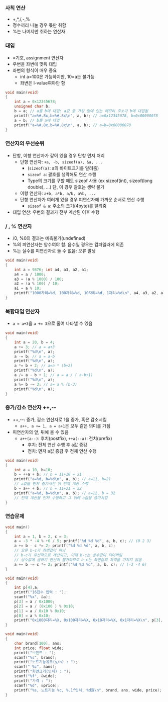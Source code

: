 ### 사칙 연산
- +,*,/,-,%
- 정수끼리 나눌 경우 몫만 취함
- %는 나머지만 취하는 연산자

### 대입
- =기호, assignment 연산자
- 우변을 좌변에 맞춰 대입
- 좌변의 형식이 매우 중요
	- int a=100은 가능하지만, 10=a는 불가능
	- 좌변은 l-value여야만 함

```cpp
void main(void)
{
	int a = 0x12345678;
	unsigned char b;
	b = a; // a를 b에 대입: a값 중 가장 앞에 있는 메모리 주소가 b에 대입됨
	printf("a=%#.8x,b=%#.8x\n", a, b); // a=0x12345678, b=0x00000078
	a = b; // b를 a에 대입
	printf("a=%#.8x,b=%#.8x\n", a, b); // a=b=0x00000078
}
```

### 연산자의 우선순위
- 단항, 이항 연산자가 같이 있을 경우 단항 먼저 처리
	- 단항 연산자: `+a, -b, sizeof(a), &a, ...`
		- (`sizeof(a)`: a의 바이트크기를 알려줌)
		- `sizeof a`: 괄호를 생략해도 연산 수행
		- Type의 크기를 구할 때도 sizeof 사용 (ex sizeof(int), sizeof(long double), ...) 단, 이 경우 괄호는 생략 불가
	- 이항 연산자: `a+b, a*b, a/b, a%b, ...`
	- 단항 연산자가 여러개 있을 경우 피연산자에 가까운 순서로 연산 수행
		- `sizeof & a`: 주소의 크기(4byte)를 알려줌
- 대입 연산: 우변의 결과가 전부 계산된 이후 수행

### / , % 연산자
- /0, %0의 결과는 예측불가(undefined)
- %의 피연산자는 양수여야 함. 음수일 경우는 컴파일러에 의존
- %는 실수를 피연산자로 둘 수 없음: 오류 발생


```cpp
void main(void)
{
	int a = 9876; int a4, a3, a2, a1;
	a4 = a / 1000;
	a3 = (a % 1000) / 100;
	a2 = (a % 100) / 10;
	a1 = a % 10;
	printf("1000자리=%d, 100자리=%d, 10자리=%d, 1자리=%d\n", a4, a3, a2, a1);
}
```

### 복합대입 연산자
- `a = a+3`을 `a += 3`으로 줄여 나타낼 수 있음

```cpp
void main(void)
{
	int a = 20, b = 4;
	a += 3; // a = a+3
	printf("%d\n", a);
	a -= b; // a = a-b
	printf("%d\n", a);
	a *= b + 2; // a=a * (b+2)
	printf("%d\n", a);
	a /= a - b + 1; // a = a / ( a-b+1)
	printf("%d\n", a);
	a %= b -= 3; // a= a % (b-3)
	printf("%d\n", a);
}
```

### 증가/감소 연산자 ++,--
- ++,--: 증가, 감소 연산자로 1을 증가, 혹은 감소시킴
	- `a++, a += 1, a = a+1`은 모두 같은 의미를 가짐
- 피연산자의 앞, 뒤에 올 수 있음
	- `a++(a--)`: 후치(postfix), `++a(--a)`: 전치(prefix)
		- 후치: 전체 연산 수행 후 a값 증감
		- 전치: 먼저 a값 증감 후 전체 연산 수행

```cpp
void main(void)
{
	int a = 10, b=10;
	b = ++a + b; // b = 11+10 = 21
	printf("a=%d, b=%d\n", a, b); // a=11, b=21
    // a값을 먼저 증가시킨 뒤 전체 계산 수행
	b = a++ + b; // b = 11+21 = 32
	printf("a=%d, b=%d\n", a, b); // a=12, b = 32
    // 전체 계산을 먼저 수행하고 그 뒤에 a값을 증가시킴
}
```

### 연습문제
```cpp
void main()
{
	int a = 1, b = 2, c = 3;
	a = -3 * -4 % +6 / 5; printf("%d %d %d", a, b, c); // (0 2 3)
	a += b - c *= 2; printf("%d %d %d", a, b, c); 
    // 오류 b-c가 좌변값이 아님
    // b-c가 우선적으로 계산되고, 이때 b-c는 상수값이 되어버림
    // 상수값에 곱하기 연산이 불가하므로 b-c는 좌변값의 자격을 가지지 않음
	a += b -= c *= 2; printf("%d %d %d", a, b, c); // (-3 -4 6)
}

void main(void)
{
	int p[4],a;
	printf("16진수 입력 : ");
	scanf("%x", &a);
	p[3] = a / 0x1000;
	p[2] = a / (0x100 ) % 0x10;
	p[1] = a / 0x10 % 0x10;
	p[0] = a % 0x10;
	printf("0x1000자리=%X, 0x100자리=%X, 0x10자리=%X, 0x1자리=%X\n", p[3], p[2], p[1], p[0]);
}

void main(void)
{
	char brand[100], ans;
	int price; float wide;
	printf("브랜드 : ");
	scanf("%s", brand);
	printf("노트기능유무(y/n) : ");
	scanf(" %c", &ans);
	printf("화면크기(인치) : ");
	scanf("%f", &wide);
	printf("가격 : ");
	scanf("%d", &price);
	printf("%s, 노트기능 %c, %.1f인치, %d원\n", brand, ans, wide, price);
}
```

